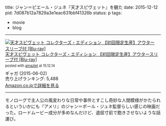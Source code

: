 title: ジャン＝ピエール・ジュネ『天才スピヴェット』を観た
date: 2015-12-12
pid: 7d087b12a7829a3e1eac631bbf41326b
status: p
tags:
- movie
- blog
---

<div class="amazlet-box" style="margin-bottom:0px;"><div class="amazlet-image" style="float:left;margin:0px 12px 1px 0px;"><a href="http://www.amazon.co.jp/exec/obidos/ASIN/B00U1774HY/dotimpact-22/ref=nosim/" name="amazletlink" target="_blank"><img src="http://ecx.images-amazon.com/images/I/51HJvgpBj-L._SL160_.jpg" alt="天才スピヴェット コレクターズ・エディション 【初回限定生産】アウタースリーブ付 [Blu-ray]" style="border: none;" /></a></div><div class="amazlet-info" style="line-height:120%; margin-bottom: 10px"><div class="amazlet-name" style="margin-bottom:10px;line-height:120%"><a href="http://www.amazon.co.jp/exec/obidos/ASIN/B00U1774HY/dotimpact-22/ref=nosim/" name="amazletlink" target="_blank">天才スピヴェット コレクターズ・エディション 【初回限定生産】アウタースリーブ付 [Blu-ray]</a><div class="amazlet-powered-date" style="font-size:80%;margin-top:5px;line-height:120%">posted with <a href="http://www.amazlet.com/" title="amazlet" target="_blank">amazlet</a> at 15.12.14</div></div><div class="amazlet-detail">ギャガ (2015-06-02)<br />売り上げランキング: 5,488<br /></div><div class="amazlet-sub-info" style="float: left;"><div class="amazlet-link" style="margin-top: 5px"><a href="http://www.amazon.co.jp/exec/obidos/ASIN/B00U1774HY/dotimpact-22/ref=nosim/" name="amazletlink" target="_blank">Amazon.co.jpで詳細を見る</a></div></div></div><div class="amazlet-footer" style="clear: left"></div></div>

---- 

モノローグで主人公の風変わりな日常や事件とすこし奇妙な人間模様がかたられるといういかにも『アメリ』のジャン＝ポール・ジュネ監督らしい感じの映画だった。ロードムービー成分が多めなんだけど、退屈寸前で飽きさせないような話運び。